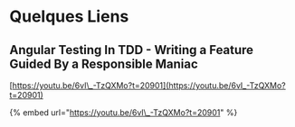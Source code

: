 # Quelques Liens

## Angular Testing In TDD - Writing a Feature Guided By a Responsible Maniac

[https://youtu.be/6vI\_-TzQXMo?t=20901](https://youtu.be/6vI_-TzQXMo?t=20901)

{% embed url="https://youtu.be/6vI\_-TzQXMo?t=20901" %}

